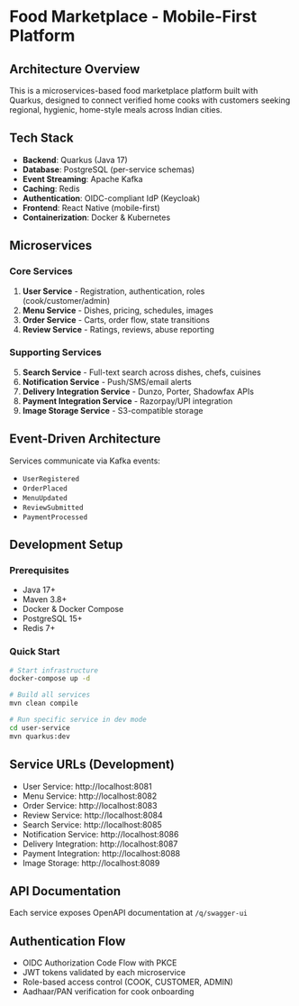 # Food Marketplace - Mobile-First Platform

## Architecture Overview
This is a microservices-based food marketplace platform built with Quarkus, designed to connect verified home cooks with customers seeking regional, hygienic, home-style meals across Indian cities.

## Tech Stack
- **Backend**: Quarkus (Java 17)
- **Database**: PostgreSQL (per-service schemas)
- **Event Streaming**: Apache Kafka
- **Caching**: Redis
- **Authentication**: OIDC-compliant IdP (Keycloak)
- **Frontend**: React Native (mobile-first)
- **Containerization**: Docker & Kubernetes

## Microservices

### Core Services
1. **User Service** - Registration, authentication, roles (cook/customer/admin)
2. **Menu Service** - Dishes, pricing, schedules, images  
3. **Order Service** - Carts, order flow, state transitions
4. **Review Service** - Ratings, reviews, abuse reporting

### Supporting Services  
5. **Search Service** - Full-text search across dishes, chefs, cuisines
6. **Notification Service** - Push/SMS/email alerts
7. **Delivery Integration Service** - Dunzo, Porter, Shadowfax APIs
8. **Payment Integration Service** - Razorpay/UPI integration
9. **Image Storage Service** - S3-compatible storage

## Event-Driven Architecture
Services communicate via Kafka events:
- `UserRegistered`
- `OrderPlaced` 
- `MenuUpdated`
- `ReviewSubmitted`
- `PaymentProcessed`

## Development Setup

### Prerequisites
- Java 17+
- Maven 3.8+
- Docker & Docker Compose
- PostgreSQL 15+
- Redis 7+

### Quick Start
```bash
# Start infrastructure
docker-compose up -d

# Build all services
mvn clean compile

# Run specific service in dev mode
cd user-service
mvn quarkus:dev
```

## Service URLs (Development)
- User Service: http://localhost:8081
- Menu Service: http://localhost:8082  
- Order Service: http://localhost:8083
- Review Service: http://localhost:8084
- Search Service: http://localhost:8085
- Notification Service: http://localhost:8086
- Delivery Integration: http://localhost:8087
- Payment Integration: http://localhost:8088
- Image Storage: http://localhost:8089

## API Documentation
Each service exposes OpenAPI documentation at `/q/swagger-ui`

## Authentication Flow
- OIDC Authorization Code Flow with PKCE
- JWT tokens validated by each microservice
- Role-based access control (COOK, CUSTOMER, ADMIN)
- Aadhaar/PAN verification for cook onboarding

